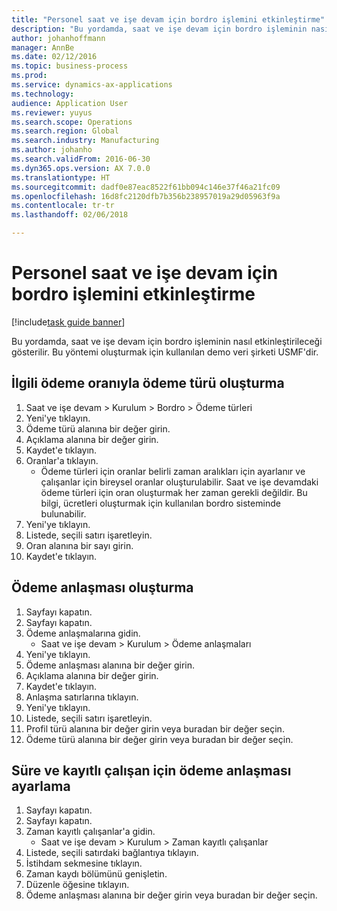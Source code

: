 ```yaml
---
title: "Personel saat ve işe devam için bordro işlemini etkinleştirme"
description: "Bu yordamda, saat ve işe devam için bordro işleminin nasıl etkinleştirileceği gösterilir."
author: johanhoffmann
manager: AnnBe
ms.date: 02/12/2016
ms.topic: business-process
ms.prod: 
ms.service: dynamics-ax-applications
ms.technology: 
audience: Application User
ms.reviewer: yuyus
ms.search.scope: Operations
ms.search.region: Global
ms.search.industry: Manufacturing
ms.author: johanho
ms.search.validFrom: 2016-06-30
ms.dyn365.ops.version: AX 7.0.0
ms.translationtype: HT
ms.sourcegitcommit: dadf0e87eac8522f61bb094c146e37f46a21fc09
ms.openlocfilehash: 16d8fc2120dfb7b356b238957019a29d05963f9a
ms.contentlocale: tr-tr
ms.lasthandoff: 02/06/2018

---
```

# <a name="enable-the-payroll-process-for-time-and-attendance"></a>Personel saat ve işe devam için bordro işlemini etkinleştirme

[!include[task guide banner](../../includes/task-guide-banner.md)]

Bu yordamda, saat ve işe devam için bordro işleminin nasıl etkinleştirileceği gösterilir. Bu yöntemi oluşturmak için kullanılan demo veri şirketi USMF'dir.


## <a name="create-a-pay-type-with-a-related-pay-rate"></a>İlgili ödeme oranıyla ödeme türü oluşturma
1. Saat ve işe devam > Kurulum > Bordro > Ödeme türleri
2. Yeni'ye tıklayın.
3. Ödeme türü alanına bir değer girin.
4. Açıklama alanına bir değer girin.
5. Kaydet'e tıklayın.
6. Oranlar'a tıklayın.
    * Ödeme türleri için oranlar belirli zaman aralıkları için ayarlanır ve çalışanlar için bireysel oranlar oluşturulabilir. Saat ve işe devamdaki ödeme türleri için oran oluşturmak her zaman gerekli değildir. Bu bilgi, ücretleri oluşturmak için kullanılan bordro sisteminde bulunabilir.  
7. Yeni'ye tıklayın.
8. Listede, seçili satırı işaretleyin.
9. Oran alanına bir sayı girin.
10. Kaydet'e tıklayın.

## <a name="create-a-pay-agreement"></a>Ödeme anlaşması oluşturma
1. Sayfayı kapatın.
2. Sayfayı kapatın.
3. Ödeme anlaşmalarına gidin.
    * Saat ve işe devam > Kurulum > Ödeme anlaşmaları  
4. Yeni'ye tıklayın.
5. Ödeme anlaşması alanına bir değer girin.
6. Açıklama alanına bir değer girin.
7. Kaydet'e tıklayın.
8. Anlaşma satırlarına tıklayın.
9. Yeni'ye tıklayın.
10. Listede, seçili satırı işaretleyin.
11. Profil türü alanına bir değer girin veya buradan bir değer seçin.
12. Ödeme türü alanına bir değer girin veya buradan bir değer seçin.

## <a name="set-up-pay-agreement-for-time-and-registration-worker"></a>Süre ve kayıtlı çalışan için ödeme anlaşması ayarlama
1. Sayfayı kapatın.
2. Sayfayı kapatın.
3. Zaman kayıtlı çalışanlar'a gidin.
    * Saat ve işe devam > Kurulum > Zaman kayıtlı çalışanlar  
4. Listede, seçili satırdaki bağlantıya tıklayın.
5. İstihdam sekmesine tıklayın.
6. Zaman kaydı bölümünü genişletin.
7. Düzenle öğesine tıklayın.
8. Ödeme anlaşması alanına bir değer girin veya buradan bir değer seçin.

